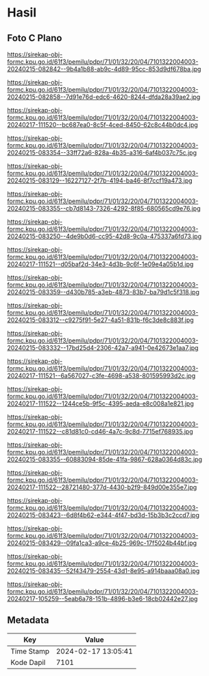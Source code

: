 # Hasil

## Foto C Plano

https://sirekap-obj-formc.kpu.go.id/61f3/pemilu/pdpr/71/01/32/20/04/7101322004003-20240215-082842--9b4a1b88-ab9c-4d89-95cc-853d9df678ba.jpg

https://sirekap-obj-formc.kpu.go.id/61f3/pemilu/pdpr/71/01/32/20/04/7101322004003-20240215-082858--7d91e76d-edc6-4620-8244-dfda28a39ae2.jpg

https://sirekap-obj-formc.kpu.go.id/61f3/pemilu/pdpr/71/01/32/20/04/7101322004003-20240217-111520--bc687ea0-8c5f-4ced-8450-62c8c44b0dc4.jpg

https://sirekap-obj-formc.kpu.go.id/61f3/pemilu/pdpr/71/01/32/20/04/7101322004003-20240215-083354--33ff72a6-828a-4b35-a316-6af4b037c75c.jpg

https://sirekap-obj-formc.kpu.go.id/61f3/pemilu/pdpr/71/01/32/20/04/7101322004003-20240215-083129--16227127-2f7b-4194-ba46-8f7ccf19a473.jpg

https://sirekap-obj-formc.kpu.go.id/61f3/pemilu/pdpr/71/01/32/20/04/7101322004003-20240215-083355--cb7d8143-7326-4292-8f85-680565cd9e76.jpg

https://sirekap-obj-formc.kpu.go.id/61f3/pemilu/pdpr/71/01/32/20/04/7101322004003-20240215-083250--4de9b0d6-cc95-42d8-9c0a-475337a6fd73.jpg

https://sirekap-obj-formc.kpu.go.id/61f3/pemilu/pdpr/71/01/32/20/04/7101322004003-20240217-111521--d05baf2d-34e3-4d3b-9c6f-1e09e4a05b1d.jpg

https://sirekap-obj-formc.kpu.go.id/61f3/pemilu/pdpr/71/01/32/20/04/7101322004003-20240215-083359--d430b785-a3eb-4873-83b7-ba79d1c5f318.jpg

https://sirekap-obj-formc.kpu.go.id/61f3/pemilu/pdpr/71/01/32/20/04/7101322004003-20240215-083312--c9275f91-5e27-4a51-831b-f6c3de8c883f.jpg

https://sirekap-obj-formc.kpu.go.id/61f3/pemilu/pdpr/71/01/32/20/04/7101322004003-20240215-083332--17bd25d4-2306-42a7-a941-0e42673e1aa7.jpg

https://sirekap-obj-formc.kpu.go.id/61f3/pemilu/pdpr/71/01/32/20/04/7101322004003-20240217-111521--6a567027-c3fe-4698-a538-801595993d2c.jpg

https://sirekap-obj-formc.kpu.go.id/61f3/pemilu/pdpr/71/01/32/20/04/7101322004003-20240217-111522--1244ce5b-9f5c-4395-aeda-e8c008a1e821.jpg

https://sirekap-obj-formc.kpu.go.id/61f3/pemilu/pdpr/71/01/32/20/04/7101322004003-20240217-111522--c81d81c0-cd46-4a7c-9c8d-7715ef768935.jpg

https://sirekap-obj-formc.kpu.go.id/61f3/pemilu/pdpr/71/01/32/20/04/7101322004003-20240215-083355--60883094-85de-41fa-9867-628a0364d83c.jpg

https://sirekap-obj-formc.kpu.go.id/61f3/pemilu/pdpr/71/01/32/20/04/7101322004003-20240217-111522--28721480-377d-4430-b2f9-849d00e355e7.jpg

https://sirekap-obj-formc.kpu.go.id/61f3/pemilu/pdpr/71/01/32/20/04/7101322004003-20240215-083423--6d8f4b62-e344-4f47-bd3d-15b3b3c2ccd7.jpg

https://sirekap-obj-formc.kpu.go.id/61f3/pemilu/pdpr/71/01/32/20/04/7101322004003-20240215-083429--09fa1ca3-a9ce-4b25-969c-17f5024b44bf.jpg

https://sirekap-obj-formc.kpu.go.id/61f3/pemilu/pdpr/71/01/32/20/04/7101322004003-20240215-083435--52f43479-2554-43d1-8e95-a914baaa08a0.jpg

https://sirekap-obj-formc.kpu.go.id/61f3/pemilu/pdpr/71/01/32/20/04/7101322004003-20240217-105259--5eab6a78-151b-4896-b3e6-18cb02442e27.jpg


## Metadata

| Key        | Value               |
| ---------- | ------------------- |
| Time Stamp | 2024-02-17 13:05:41 |
| Kode Dapil | 7101                |




